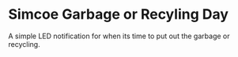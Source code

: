 # Simcoe Garbage or Recyling Day
A simple LED notification for when its time to put out the garbage or recycling.
